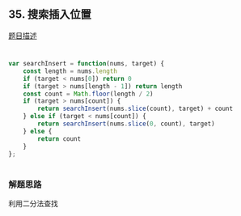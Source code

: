 ## 35. 搜索插入位置

[题目描述](https://leetcode-cn.com/problems/search-insert-position/)

#

```javascript
var searchInsert = function(nums, target) {
    const length = nums.length
    if (target < nums[0]) return 0
    if (target > nums[length - 1]) return length
    const count = Math.floor(length / 2)
    if (target > nums[count]) {
        return searchInsert(nums.slice(count), target) + count
    } else if (target < nums[count]) {
        return searchInsert(nums.slice(0, count), target)
    } else {
        return count
    }
};
```

#

### 解题思路
利用二分法查找